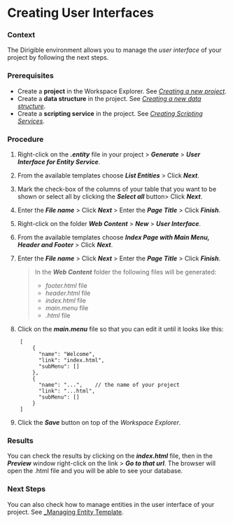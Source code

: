 # Creating User Interfaces

### **Context**

The Dirigible environment allows you to manage the *user interface* of your project by following the next steps.

### **Prerequisites**

* Create a **project** in the Workspace Explorer. See [*Creating a new project*][1].
* Create a **data structure** in the project. See [*Creating a new data structure*][1].
* Create a **scripting service** in the project. See [*Creating Scripting Services*][2].
 
### **Procedure**
1. Right-click on the __*.entity*__ file in your project > __*Generate*__ > __*User Interface for Entity Service*__.
2. From the available templates choose  __*List Entities*__ > Click __*Next*__.
3. Mark the check-box of the columns of your table that  you want to be shown or select all by clicking the __*Select all*__ button> Click __*Next*__.
4. Enter the  __*File name*__  > Click __*Next*__ > Enter the  __*Page Title*__ > Click __*Finish*__.
5. Right-click on the folder __*Web Content*__ > __*New*__ > __*User Interface*__.
6. From the available templates choose __*Index Page with Main Menu, Header and Footer*__ > Click __*Next*__.
7. Enter the  __*File name*__  > Click __*Next*__ > Enter the  __*Page Title*__ > Click __*Finish*__.

	> In the __*Web Content*__ folder the following files will be generated:
    > - *footer.html* file
    > - *header.html* file
    > - *index.html* file
    > - *main.menu* file
    > - *.html* file

8. Click on the __*main.menu*__ file so that you can edit it until it looks like this: 

```
    [
        {
          "name": "Welcome",
          "link": "index.html",
          "subMenu": []
        },
        {
          "name": "...",    // the name of your project
          "link": "...html",
          "subMenu": []
        }
    ]
 ```
  
9. Click the __*Save*__ button on top of the *Workspace Explorer*.

### **Results**

You can check the results by clicking on the __*index.html*__ file, then in the __*Preview*__ window right-click on the link > __*Go to that url*__. The browser will open the .html file and you will be able to see your database.

### **Next Steps**
 You can also check how to manage entities in the user interface of your project. See [_Managing Entity Template][3].

[1]: https://github.com/dirigiblelabs/curriculum/tree/master/TeodoraBancheva/WrittenDocumentation/DataStructures.md
[2]: https://github.com/dirigiblelabs/curriculum/tree/master/TeodoraBancheva/WrittenDocumentation/ScriptingServices.md
[3]: https://github.com/dirigiblelabs/curriculum/tree/master/TeodoraBancheva/WrittenDocumentation/ManageEntityTemplates.md
